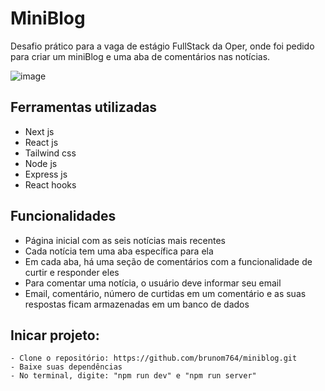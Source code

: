 # MiniBlog

Desafio prático para a vaga de estágio FullStack da Oper, onde foi pedido para criar um miniBlog e uma aba de comentários nas notícias.

![image](https://user-images.githubusercontent.com/100159869/233350244-c940c36e-c033-4abb-a970-be8d868a3b72.png)


## Ferramentas utilizadas
 
   - Next js
   - React js
   - Tailwind css
   - Node js
   - Express js
   - React hooks
   

## Funcionalidades

   - Página inicial com as seis notícias mais recentes
   - Cada notícia tem uma aba específica para ela
   - Em cada aba, há uma seção de comentários com a funcionalidade de curtir e responder eles
   - Para comentar uma notícia, o usuário deve informar seu email
   - Email, comentário, número de curtidas em um comentário e as suas respostas ficam armazenadas em um banco de dados
   

## Inicar projeto:
    - Clone o repositório: https://github.com/brunom764/miniblog.git
    - Baixe suas dependências
    - No terminal, digite: "npm run dev" e "npm run server"
